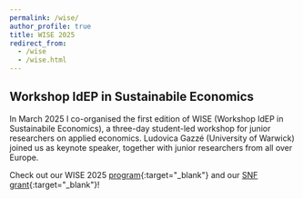 ```yaml
---
permalink: /wise/
author_profile: true
title: WISE 2025
redirect_from:
  - /wise
  - /wise.html
---
```

## Workshop IdEP in Sustainabile Economics

In March 2025 I co-organised the first edition of WISE (Workshop IdEP in Sustainabile Economics), a three-day student-led workshop for junior researchers on applied economics. Ludovica Gazzé (University of Warwick) joined us as keynote speaker, together with junior researchers from all over Europe.
  
Check out our WISE 2025 [program](https://www.usi.ch/it/feeds/30071){:target="_blank"} and our [SNF grant](https://data.snf.ch/grants/grant/232488){:target="_blank"}!
